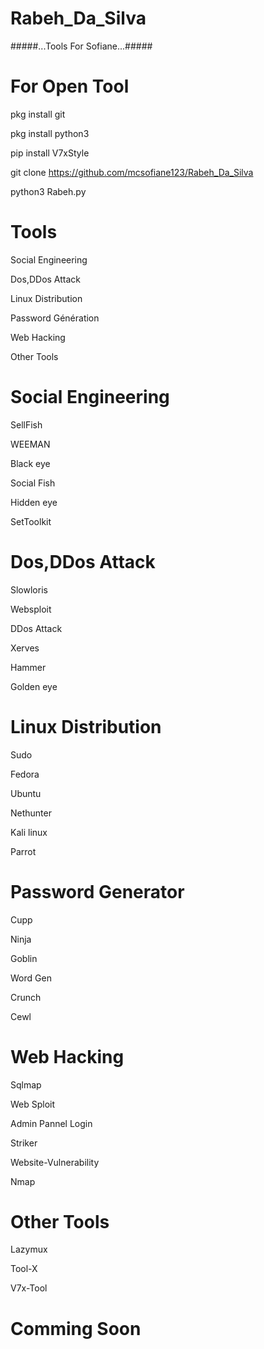 # Rabeh_Da_Silva
#####...Tools For Sofiane...#####


# For Open Tool

pkg install git

pkg install python3

pip install V7xStyle

git clone https://github.com/mcsofiane123/Rabeh_Da_Silva

python3 Rabeh.py

# Tools

Social Engineering

Dos,DDos Attack

Linux Distribution

Password Génération

Web Hacking

Other Tools

# Social Engineering

SellFish

WEEMAN

Black eye

Social Fish

Hidden eye

SetToolkit

# Dos,DDos Attack

Slowloris

Websploit

DDos Attack

Xerves

Hammer

Golden eye

# Linux Distribution

Sudo

Fedora

Ubuntu

Nethunter

Kali linux 

Parrot

# Password Generator

Cupp 

Ninja

Goblin

Word Gen

Crunch

Cewl

# Web Hacking

Sqlmap

Web Sploit

Admin Pannel Login

Striker

Website-Vulnerability

Nmap

# Other Tools

Lazymux

Tool-X

V7x-Tool

# Comming Soon
